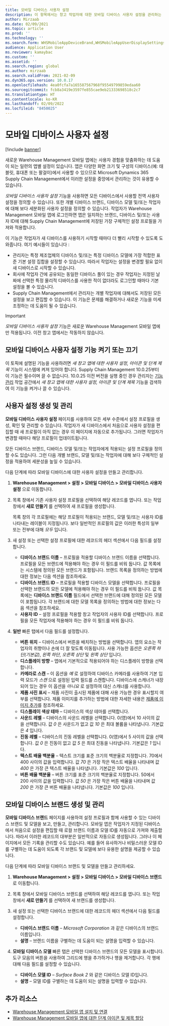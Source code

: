 ```yaml
---
title: 모바일 디바이스 사용자 설정
description: 이 항목에서는 창고 작업자에 대한 모바일 디바이스 사용자 설정을 관리하는 방법에 대해 설명합니다.
author: Mirzaab
ms.date: 02/09/2021
ms.topic: article
ms.prod: ''
ms.technology: ''
ms.search.form: WHSMobileAppDeviceBrand,WHSMobileAppUserDisplaySettings
audience: Application User
ms.reviewer: kamaybac
ms.custom: ''
ms.assetid: ''
ms.search.region: global
ms.author: mirzaab
ms.search.validFrom: 2021-02-09
ms.dyn365.ops.version: 10.0.17
ms.openlocfilehash: 4ea0fcfa7a165587567968f95549799859edaa60
ms.sourcegitcommit: fcb8a3419e3597fe855cae9eb21333698518c2c7
ms.translationtype: HT
ms.contentlocale: ko-KR
ms.lasthandoff: 02/09/2022
ms.locfileid: "8450025"
---
```

# <a name="mobile-device-user-settings"></a>모바일 디바이스 사용자 설정

[!include [banner](../../includes/banner.md)]

새로운 Warehouse Management 모바일 앱에는 사용자 경험을 맞춤화하는 데 도움이 되는 일련의 앱별 설정이 있습니다. 앱은 다양한 화면 크기 및 구성의 디바이스(예: 태블릿, 휴대폰 또는 팔걸이)에서 사용할 수 있으므로 Microsoft Dynamics 365 Supply Chain Management에서 이러한 설정을 중앙에서 관리하는 것이 유용할 수 있습니다.

*모바일 디바이스 사용자 설정* 기능을 사용하면 모든 디바이스에서 사용할 전역 사용자 설정을 정의할 수 있습니다. 또한 개별 디바이스 브랜드, 디바이스 모델 및/또는 작업자에 대해 보다 세분화된 사용자 설정을 정의할 수 있습니다. 작업자가 Warehouse Management 모바일 앱에 로그인하면 앱은 일치하는 브랜드, 디바이스 및/또는 사용자 ID에 대해 Supply Chain Management에 저장된 가장 구체적인 설정 프로필을 가져와 적용합니다.

이 기능은 작업자가 새 디바이스를 사용하기 시작할 때마다 더 빨리 시작할 수 있도록 도와줍니다. 여기 예시들이 있습니다 :

- 관리자는 특정 제조업체의 디바이스 및/또는 특정 디바이스 모델에 가장 적합한 표준 기본 설정 집합을 설정할 수 있습니다. 따라서 작업자는 설정을 변경할 필요 없이 새 디바이스로 시작할 수 있습니다.
- 회사에 작업자 간에 공유되는 동일한 디바이스 풀이 있는 경우 작업자는 지정된 날짜에 선택한 특정 물리적 디바이스를 사용한 적이 없더라도 로그인할 때마다 기본 설정을 볼 수 있습니다.
- Supply Chain Management에서 관리자는 개별 작업자에 대해서도 저장된 모든 설정을 보고 편집할 수 있습니다. 이 기능은 문제를 해결하거나 새로운 기능을 미세 조정하는 데 도움이 될 수 있습니다.

> [!IMPORTANT]
> *모바일 디바이스 사용자 설정* 기능은 새로운 Warehouse Management 모바일 앱에만 적용됩니다. 이전 창고 앱에서는 작동하지 않습니다.

## <a name="turn-the-mobile-device-user-settings-feature-on-or-off"></a>모바일 디바이스 사용자 설정 기능 켜기 또는 끄기

이 토픽에 설명된 기능을 사용하려면 *새 창고 앱에 대한 사용자 설정, 아이콘 및 단계 제목* 기능이 시스템에 켜져 있어야 합니다. Supply Chain Management 10.0.25부터 이 기능은 필수이며 끌 수 없습니다. 10.0.25 이전 버전을 실행 중인 경우 관리자는 [기능 관리](../../fin-ops-core/fin-ops/get-started/feature-management/feature-management-overview.md) 작업 공간에서 *새 창고 앱에 대한 사용자 설정, 아이콘 및 단계 제목* 기능을 검색하여 이 기능을 켜거나 끌 수 있습니다.

## <a name="create-and-manage-user-settings"></a>사용자 설정 생성 및 관리

**모바일 디바이스 사용자 설정** 페이지를 사용하여 모든 세부 수준에서 설정 프로필을 생성, 확인 및 관리할 수 있습니다. 작업자가 새 디바이스에서 처음으로 사용자 설정을 편집할 때 새 프로필이 아직 없는 경우 이 페이지에 자동으로 추가됩니다. 그러면 작업자가 변경할 때마다 해당 프로필이 업데이트됩니다.

모든 디바이스 브랜드, 디바이스 모델 및/또는 작업자에게 적용되는 설정 프로필을 정의할 수도 있습니다. 그런 다음 개별 브랜드, 모델 및/또는 작업자에 대해 보다 구체적인 설정을 적용하여 세분성을 높일 수 있습니다.

다음 단계에 따라 모바일 디바이스에 대한 사용자 설정을 만들고 관리합니다.

1. **Warehouse Management \> 설정 \> 모바일 디바이스 \> 모바일 디바이스 사용자 설정** 으로 이동합니다.
1. 목록 창에서 기존 사용자 설정 프로필을 선택하여 해당 레코드를 엽니다. 또는 작업 창에서 **새로 만들기** 를 선택하여 새 프로필을 생성합니다.

    목록 창의 각 프로필에는 해당 프로필이 적용되는 브랜드, 모델 및/또는 사용자 ID를 나타내는 레이블이 지정됩니다. 보다 일반적인 프로필의 값은 이러한 특성의 일부 또는 전부에 대해 *모두* 입니다.

1. 새 설정 또는 선택한 설정 프로필에 대한 레코드의 헤더 섹션에서 다음 필드를 설정합니다.

    - **디바이스 브랜드 이름** – 프로필을 적용할 디바이스 브랜드 이름을 선택합니다. 프로필을 모든 브랜드에 적용해야 하는 경우 이 필드를 비워 둡니다. 값 목록에는 시스템에 정의된 모든 브랜드가 포함됩니다. 브랜드 목록을 정의하는 방법에 대한 정보는 다음 섹션을 참조하세요.
    - **디바이스 브랜드 ID** – 프로필을 적용할 디바이스 모델을 선택합니다. 프로필을 선택한 브랜드의 모든 모델에 적용해야 하는 경우 이 필드를 비워 둡니다. 값 목록에는 **디바이스 브랜드 이름** 필드에서 선택한 브랜드에 대해 정의된 모든 모델이 포함됩니다. 각 브랜드에 대한 모델 목록을 정의하는 방법에 대한 정보는 다음 섹션을 참조하세요.
    - **사용자 ID** – 설정 프로필을 적용할 창고 작업자의 사용자 ID를 선택합니다. 프로필을 모든 작업자에 적용해야 하는 경우 이 필드를 비워 둡니다.

1. **일반** 빠른 탭에서 다음 필드를 설정합니다.

    - **버튼 위치** – 디바이스에서 버튼을 배치하는 방법을 선택합니다. 앱의 요소는 작업자의 취향이나 손에 더 잘 맞도록 이동됩니다. 사용 가능한 옵션은 *오른쪽 하단(기본값)*, *왼쪽 하단*, *오른쪽 상단* 및 *왼쪽 상단* 입니다.
    - **디스플레이 방향** – 앱에서 기본적으로 적용되어야 하는 디스플레이 방향을 선택합니다.
    - **카메라로 스캔** – 이 옵션을 *예* 로 설정하여 디바이스 카메라를 사용하여 기본 입력 모드가 *스캔* 으로 설정된 입력 필드를 스캔합니다. 디바이스에 스캐너가 내장되어 있는 경우 이 옵션을 *아니요* 로 설정하여 대신 스캐너를 사용합니다.
    - **제품 사진 표시** – 제품 사진이 출시된 제품에 대해 사용 가능한 경우 표시할지 여부를 선택합니다. 제품 이미지를 추가하는 방법에 대한 자세한 내용은 [제품에 이미지 추가](../pim/tasks/add-image-product.md)를 참조하세요.
    - **디스플레이 색상 테마** – 디바이스의 색상 테마를 선택합니다.
    - **사운드 레벨** – 디바이스의 사운드 레벨을 선택합니다. 0(영)에서 10 사이의 값을 선택합니다. 값 *0* 은 사운드가 없고 값 *10* 은 최대 볼륨을 나타냅니다. 기본값은 *4* 입니다.
    - **진동 레벨** – 디바이스의 진동 레벨을 선택합니다. 0(영)에서 5 사이의 값을 선택합니다. 값 *0* 은 진동이 없고 값 *5* 은 최대 진동을 나타냅니다. 기본값은 *1* 입니다.
    - **텍스트 배율 백분율** – 텍스트 크기를 표준 크기의 백분율로 지정합니다. 70에서 400 사이의 값을 입력합니다. 값 *70* 은 가장 작은 텍스트 배율을 나타내며 값 *400* 은 가장 큰 텍스트 배율을 나타냅니다. 기본값은 *100* 입니다.
    - **버튼 배율 백분율** – 버튼 크기를 표준 크기의 백분율로 지정합니다. 50에서 200 사이의 값을 입력합니다. 값 *50* 은 가장 작은 버튼 배율을 나타내며 값 *200* 은 가장 큰 버튼 배율을 나타냅니다. 기본값은 *100* 입니다.

## <a name="create-and-manage-mobile-device-brands"></a>모바일 디바이스 브랜드 생성 및 관리

**모바일 디바이스 브랜드** 페이지를 사용하여 설정 프로필과 함께 사용할 수 있는 디바이스 브랜드 및 모델을 보고, 만들고, 관리합니다. 모바일 앱은 작업자가 지정된 디바이스에서 처음으로 설정을 편집할 때 로컬 브랜드 이름과 모델 ID를 자동으로 가져와 제출합니다. 따라서 이러한 레코드의 대부분은 일반적으로 자동으로 생성됩니다. 그러나 이 페이지에서 모든 기록을 관리할 수도 있습니다. 예를 들어 유사하거나 비밀스러운 모델 ID를 구별하는 데 도움이 되도록 각 브랜드 및 모델에 보다 유용한 설명을 제공할 수 있습니다.

다음 단계에 따라 모바일 디바이스 브랜드 및 모델을 만들고 관리하세요.

1. **Warehouse Management \> 설정 \> 모바일 디바이스 \> 모바일 디바이스 브랜드** 로 이동합니다.
1. 목록 창에서 모바일 디바이스 브랜드를 선택하여 해당 레코드를 엽니다. 또는 작업 창에서 **새로 만들기** 를 선택하여 새 브랜드를 생성합니다.
1. 새 설정 또는 선택한 디바이스 브랜드에 대한 레코드의 헤더 섹션에서 다음 필드를 설정합니다.

    - **디바이스 브랜드 이름** – *Microsoft Corporation* 과 같은 디바이스의 브랜드 이름입니다.
    - **설명** – 브랜드 이름을 구별하는 데 도움이 되는 설명을 입력할 수 있습니다.

1. **모바일 디바이스 모델** 빠른 탭은 선택한 디바이스 브랜드의 모든 모델을 표시합니다. 도구 모음의 버튼을 사용하여 그리드에 행을 추가하거나 행을 제거합니다. 각 행에 대해 다음 필드를 설정할 수 있습니다.

    - **디바이스 모델 ID** – *Surface Book 2* 와 같은 디바이스 모델 ID입니다.
    - **설명** – 모델 ID를 구별하는 데 도움이 되는 설명을 입력할 수 있습니다.

## <a name="additional-resources"></a>추가 리소스

- [Warehouse Management 모바일 앱 설치 및 연결](install-configure-warehouse-management-app.md)
- [Warehouse Management 모바일 앱에 대한 단계 아이콘 및 제목 할당](step-icons-titles.md)
